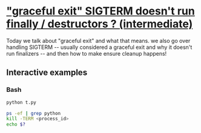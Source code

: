 # ["graceful exit" SIGTERM doesn't run finally / destructors ? (intermediate)](https://youtu.be/VVS1xVjhj34)

Today we talk about "graceful exit" and what that means.  we also go over handling SIGTERM -- usually considered a graceful exit and why it doesn't run finalizers -- and then how to make ensure cleanup happens!

## Interactive examples

### Bash

```bash
python t.py

ps -ef | grep python
kill -TERM <process_id>
echo $?
```
